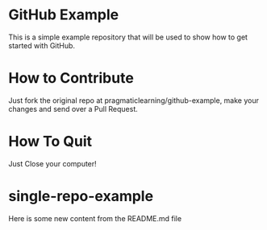 GitHub Example
==============

This is a simple example repository that will be used to show how to get started with GitHub.

How to Contribute
=================

Just fork the original repo at pragmaticlearning/github-example, make your changes and send over a Pull Request.

How To Quit
===========

Just Close your computer!


single-repo-example
===================

Here is some new content from the README.md file
